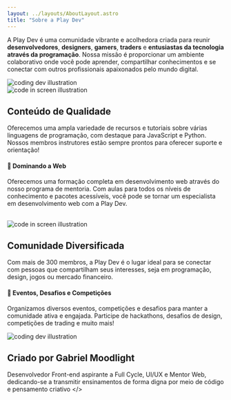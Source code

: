 ```yaml
---
layout: ../layouts/AboutLayout.astro
title: "Sobre a Play Dev"
---
```


<style>
  @import 'animate.css';

  /* .dev-img {
    animation: jackInTheBox;
    animation-duration: 1s;
  } */

@media screen and (min-width: 640px) {
  .jello:hover {
    cursor: pointer;
    animation: jello;
    animation-duration: 1s;
  }

  .gm-wrapper::before {
    content: "";
    position: absolute;
    top: -21px;
    left: 50px;
    transform: translateX(-50%) rotate(45deg);
    background-color: rgb(231, 231, 231);
    width: 10px;
    height: 10px;
    display: none;
  }

  .gm-wrapper::after {
    content: "Hello World!";
    font-family: 'gg sans';
    font-size: 14px;
    justify-content: center;
    align-items: center;
    position: absolute;
    top: 0;
    left: 80px;
    transform: translateY(-140%) translateX(-50%);
    color: rgb(10, 10, 10);
    background-color: rgb(231, 231, 231);
    width: 90px;
    height: 40px;
    border-radius: 0.125rem;
    display: none;
  }

  .gm-wrapper:hover::before {
    display: block;
  }

  .gm-wrapper:hover::after {
    display: flex;
  }
}

</style>

A Play Dev é uma comunidade vibrante e acolhedora criada para reunir **desenvolvedores**, **designers**, **gamers**, **traders** e **entusiastas da tecnologia através da programação**. Nossa missão é proporcionar um ambiente colaborativo onde você pode aprender, compartilhar conhecimentos e se conectar com outros profissionais apaixonados pelo mundo digital.

<div>
  <img src="/assets/dev.svg" class="dev-img sm:w-1/2 relative z-20 mx-auto animate-pulse" alt="coding dev illustration">
</div>

<div>
  <img src="/assets/livro-didatico.png" class="jello w-3/12 sm:w-1/4 sm:ml-10 ml-5 float-right relative z-20 " alt="code in screen illustration">
</div>

## Conteúdo de Qualidade

Oferecemos uma ampla variedade de recursos e tutoriais sobre várias linguagens de programação, com destaque para JavaScript e Python. Nossos membros instrutores estão sempre prontos para oferecer suporte e orientação!

#### 🚀 Dominando a Web

Oferecemos uma formação completa em desenvolvimento web através do nosso programa de mentoria. Com aulas para todos os níveis de conhecimento e pacotes acessíveis, você pode se tornar um especialista em desenvolvimento web com a Play Dev.

<br class="hidden sm:block"/>

<img src="/assets/no-mundo-todo.png" class="jello w-2/12 sm:w-1/4 mr-5 sm:mr-10 float-left relative z-20" alt="code in screen illustration">

<div>

## Comunidade Diversificada

Com mais de 300 membros, a Play Dev é o lugar ideal para se conectar com pessoas que compartilham seus interesses, seja em programação, design, jogos ou mercado financeiro.

#### 🚩 Eventos, Desafios e Competições

Organizamos diversos eventos, competições e desafios para manter a comunidade ativa e engajada. Participe de hackathons, desafios de design, competições de trading e muito mais!

<div>

<div class="gm-wrapper relative mt-20">
  <img src="/assets/eu.png" class="w-[102px] sm:cursor-pointer mr-5 float-left relative z-20" alt="coding dev illustration" />
</div>

## Criado por Gabriel Moodlight
Desenvolvedor Front-end aspirante a Full Cycle, UI/UX e Mentor Web, <br class="hidden sm:block"/> dedicando-se a transmitir ensinamentos de forma digna por meio de código e pensamento criativo </>